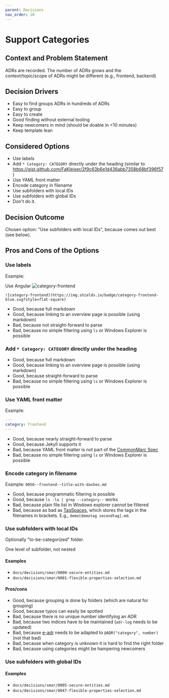 ```yaml
---
parent: Decisions
nav_order: 10
---
```

# Support Categories

## Context and Problem Statement

ADRs are recorded. The number of ADRs grows and the context/topic/scope of ADRs might be different (e.g., frontend, backend)

## Decision Drivers

* Easy to find groups ADRs in hundreds of ADRs
* Easy to group
* Easy to create
* Good finding without external tooling
* Keep newcomers in mind (should be doable in <10 minutes)
* Keep template lean

## Considered Options

* Use labels
* Add `* Category: CATEGORY` directly under the heading (similar to <https://gist.github.com/FaKleiser/2f9c63b6e1d436abb7358b68bf396f57>)
* Use YAML front matter
* Encode category in filename
* Use subfolders with local IDs
* Use subfolders with global IDs
* Don't do it.

## Decision Outcome

Chosen option: "Use subfolders with local IDs", because comes out best (see below).

## Pros and Cons of the Options

### Use labels

Example:  

Use Angular ![category-frontend](https://img.shields.io/badge/category-frontend-blue.svg?style=flat-square)

`![category-frontend](https://img.shields.io/badge/category-frontend-blue.svg?style=flat-square)`

* Good, because full markdown
* Good, because linking to an overview page is possible (using markdown)
* Bad, because not straight-forward to parse
* Bad, because no simple filtering using `ls` or Windows Explorer is possible

### Add `* Category: CATEGORY` directly under the heading

* Good, because full markdown
* Good, because linking to an overview page is possible (using markdown)
* Good, because straight-forward to parse
* Bad, because no simple filtering using `ls` or Windows Explorer is possible

### Use YAML front matter

Example:

```yaml
---
category: frontend
---
```

* Good, because nearly straight-forward to parse
* Good, because Jekyll supports it
* Bad, because YAML front matter is not part of the [CommonMarc Spec](http://spec.commonmark.org/)
* Bad, because no simple filtering using `ls` or Windows Explorer is possible

### Encode category in filename

Example: `0050--frontend--title-with-dashes.md`

* Good, because programmatic filtering is possible
* Good, because `ls -la | grep --category--` works
* Bad, because plain file list in Windows explorer cannot be filtered
* Bad, because as bad as [TagSpaces](https://www.tagspaces.org/), which stores the tags in the filenames in brackets. E.g., `demo[demotag secondtag].md`.

### Use subfolders with local IDs

Optionally "to-be-categorized" folder.

One level of subfolder, not nested

#### Examples

* `docs/decisions/smar/0000-secure-entities.md`
* `docs/decisions/smar/0001-flexible-properties-selection.md`

#### Pros/cons

* Good, because grouping is done by folders (which are natural for grouping)
* Good, because typos can easily be spotted
* Bad, because there is no unique number identifying an ADR
* Bad, because two indices have to be maintained (`adr-log` needs to be updated)
* Bad, because [e-adr](https://github.com/adr/e-adr) needs to be adapted to `@ADR("category", number)` (not that bad)
* Bad, because when category is unknown it is hard to find the right folder
* Bad, because using categories might be hampering newcomers

### Use subfolders with global IDs

#### Examples

* `docs/decisions/smar/0005-secure-entities.md`
* `docs/decisions/smar/0047-flexible-properties-selection.md`

